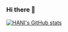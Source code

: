 ### Hi there 👋

[![HANI's GitHub stats](https://github-readme-stats.vercel.app/api?username=pear96&show_icons=true&theme=buefy)](https://github.com/anuraghazra/github-readme-stats)
